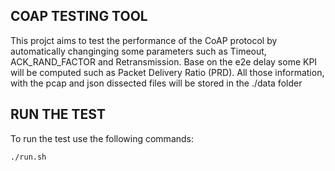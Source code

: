 COAP TESTING TOOL
---------------------
This projct aims to test the performance of the CoAP protocol by automatically changinging some parameters such as Timeout, ACK_RAND_FACTOR and Retransmission. Base on the e2e delay some KPI will be computed such as Packet Delivery Ratio (PRD). All those information, with the pcap and json dissected files will be stored in the ./data folder

## RUN THE TEST
To run the test use the following commands:
```bash
./run.sh
```
